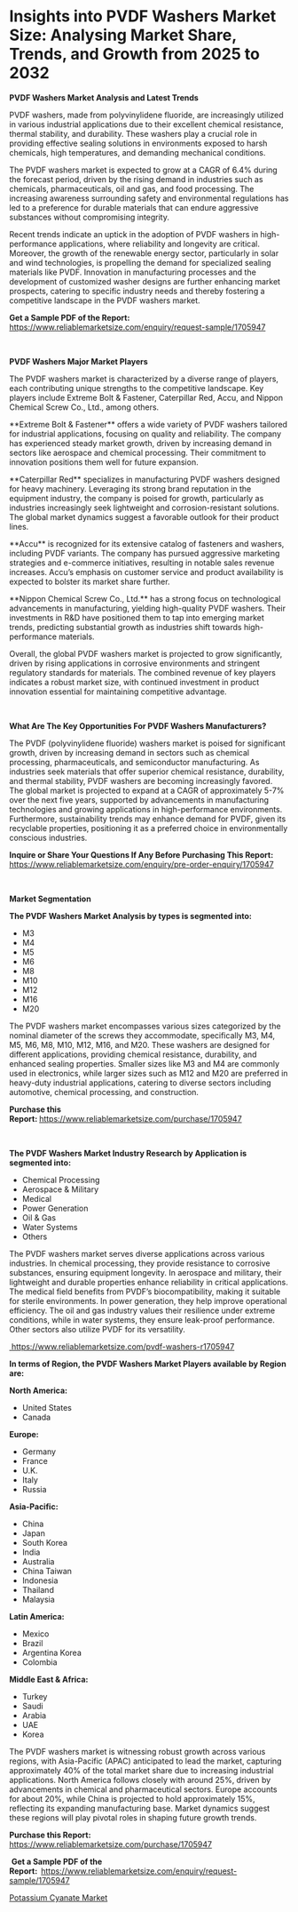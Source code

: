 <p><h1>Insights into PVDF Washers Market Size: Analysing Market Share, Trends, and Growth from 2025 to 2032</h1></p><p><strong>PVDF Washers Market Analysis and Latest Trends</strong></p>
<p><p>PVDF washers, made from polyvinylidene fluoride, are increasingly utilized in various industrial applications due to their excellent chemical resistance, thermal stability, and durability. These washers play a crucial role in providing effective sealing solutions in environments exposed to harsh chemicals, high temperatures, and demanding mechanical conditions. </p><p>The PVDF washers market is expected to grow at a CAGR of 6.4% during the forecast period, driven by the rising demand in industries such as chemicals, pharmaceuticals, oil and gas, and food processing. The increasing awareness surrounding safety and environmental regulations has led to a preference for durable materials that can endure aggressive substances without compromising integrity. </p><p>Recent trends indicate an uptick in the adoption of PVDF washers in high-performance applications, where reliability and longevity are critical. Moreover, the growth of the renewable energy sector, particularly in solar and wind technologies, is propelling the demand for specialized sealing materials like PVDF. Innovation in manufacturing processes and the development of customized washer designs are further enhancing market prospects, catering to specific industry needs and thereby fostering a competitive landscape in the PVDF washers market.</p></p>
<p><strong>Get a Sample PDF of the Report:&nbsp;</strong> <a href="https://www.reliablemarketsize.com/enquiry/request-sample/1705947?utm_campaign=3192&utm_medium=2&utm_source=Github&utm_content=ia&utm_term=27032025&utm_id=pvdf-washers">https://www.reliablemarketsize.com/enquiry/request-sample/1705947</a></p>
<p>&nbsp;</p>
<p><strong>PVDF Washers Major Market Players</strong></p>
<p><p>The PVDF washers market is characterized by a diverse range of players, each contributing unique strengths to the competitive landscape. Key players include Extreme Bolt & Fastener, Caterpillar Red, Accu, and Nippon Chemical Screw Co., Ltd., among others.</p><p>**Extreme Bolt & Fastener** offers a wide variety of PVDF washers tailored for industrial applications, focusing on quality and reliability. The company has experienced steady market growth, driven by increasing demand in sectors like aerospace and chemical processing. Their commitment to innovation positions them well for future expansion.</p><p>**Caterpillar Red** specializes in manufacturing PVDF washers designed for heavy machinery. Leveraging its strong brand reputation in the equipment industry, the company is poised for growth, particularly as industries increasingly seek lightweight and corrosion-resistant solutions. The global market dynamics suggest a favorable outlook for their product lines.</p><p>**Accu** is recognized for its extensive catalog of fasteners and washers, including PVDF variants. The company has pursued aggressive marketing strategies and e-commerce initiatives, resulting in notable sales revenue increases. Accu’s emphasis on customer service and product availability is expected to bolster its market share further.</p><p>**Nippon Chemical Screw Co., Ltd.** has a strong focus on technological advancements in manufacturing, yielding high-quality PVDF washers. Their investments in R&D have positioned them to tap into emerging market trends, predicting substantial growth as industries shift towards high-performance materials.</p><p>Overall, the global PVDF washers market is projected to grow significantly, driven by rising applications in corrosive environments and stringent regulatory standards for materials. The combined revenue of key players indicates a robust market size, with continued investment in product innovation essential for maintaining competitive advantage.</p></p>
<p>&nbsp;</p>
<p><strong>What Are The Key Opportunities For PVDF Washers Manufacturers?</strong></p>
<p><p>The PVDF (polyvinylidene fluoride) washers market is poised for significant growth, driven by increasing demand in sectors such as chemical processing, pharmaceuticals, and semiconductor manufacturing. As industries seek materials that offer superior chemical resistance, durability, and thermal stability, PVDF washers are becoming increasingly favored. The global market is projected to expand at a CAGR of approximately 5-7% over the next five years, supported by advancements in manufacturing technologies and growing applications in high-performance environments. Furthermore, sustainability trends may enhance demand for PVDF, given its recyclable properties, positioning it as a preferred choice in environmentally conscious industries.</p></p>
<p><strong>Inquire or Share Your Questions If Any Before Purchasing This Report:</strong> <a href="https://www.reliablemarketsize.com/enquiry/pre-order-enquiry/1705947?utm_campaign=3192&utm_medium=2&utm_source=Github&utm_content=ia&utm_term=27032025&utm_id=pvdf-washers">https://www.reliablemarketsize.com/enquiry/pre-order-enquiry/1705947</a></p>
<p>&nbsp;</p>
<p><strong>Market Segmentation</strong></p>
<p><strong>The PVDF Washers Market Analysis by types is segmented into:</strong></p>
<p><ul><li>M3</li><li>M4</li><li>M5</li><li>M6</li><li>M8</li><li>M10</li><li>M12</li><li>M16</li><li>M20</li></ul></p>
<p><p>The PVDF washers market encompasses various sizes categorized by the nominal diameter of the screws they accommodate, specifically M3, M4, M5, M6, M8, M10, M12, M16, and M20. These washers are designed for different applications, providing chemical resistance, durability, and enhanced sealing properties. Smaller sizes like M3 and M4 are commonly used in electronics, while larger sizes such as M12 and M20 are preferred in heavy-duty industrial applications, catering to diverse sectors including automotive, chemical processing, and construction.</p></p>
<p><strong>Purchase this Report:&nbsp;</strong><a href="https://www.reliablemarketsize.com/purchase/1705947?utm_campaign=3192&utm_medium=2&utm_source=Github&utm_content=ia&utm_term=27032025&utm_id=pvdf-washers">https://www.reliablemarketsize.com/purchase/1705947</a></p>
<p>&nbsp;</p>
<p><strong>The PVDF Washers Market Industry Research by Application is segmented into:</strong></p>
<p><ul><li>Chemical Processing</li><li>Aerospace & Military</li><li>Medical</li><li>Power Generation</li><li>Oil & Gas</li><li>Water Systems</li><li>Others</li></ul></p>
<p><p>The PVDF washers market serves diverse applications across various industries. In chemical processing, they provide resistance to corrosive substances, ensuring equipment longevity. In aerospace and military, their lightweight and durable properties enhance reliability in critical applications. The medical field benefits from PVDF’s biocompatibility, making it suitable for sterile environments. In power generation, they help improve operational efficiency. The oil and gas industry values their resilience under extreme conditions, while in water systems, they ensure leak-proof performance. Other sectors also utilize PVDF for its versatility.</p></p>
<p><a href="https://www.reliablemarketsize.com/pvdf-washers-r1705947?utm_campaign=3192&utm_medium=2&utm_source=Github&utm_content=ia&utm_term=27032025&utm_id=pvdf-washers">&nbsp;https://www.reliablemarketsize.com/pvdf-washers-r1705947</a></p>
<p><strong>In terms of Region, the PVDF Washers Market Players available by Region are:</strong></p>
<p>
    <p> <strong> North America: </strong>
        <ul>
            <li>United States</li>
            <li>Canada</li>
        </ul>
        </p> 
    <p> <strong> Europe: </strong>
        <ul>
            <li>Germany</li>
            <li>France</li>
            <li>U.K.</li>
            <li>Italy</li>
            <li>Russia</li>
        </ul>
        </p> 
    <p> <strong> Asia-Pacific: </strong>
        <ul>
            <li>China</li>
            <li>Japan</li>
            <li>South Korea</li>
            <li>India</li>
            <li>Australia</li>
            <li>China Taiwan</li>
            <li>Indonesia</li>
            <li>Thailand</li>
            <li>Malaysia</li>
        </ul>
        </p> 
    <p> <strong> Latin America: </strong>
        <ul>
            <li>Mexico</li>
            <li>Brazil</li>
            <li>Argentina Korea</li>
            <li>Colombia</li>
        </ul>
        </p> 
    <p> <strong> Middle East & Africa: </strong>
        <ul>
            <li>Turkey</li>
            <li>Saudi</li>
            <li>Arabia</li>
            <li>UAE</li>
            <li>Korea</li>
        </ul>
    </p>
    </p>
<p><p>The PVDF washers market is witnessing robust growth across various regions, with Asia-Pacific (APAC) anticipated to lead the market, capturing approximately 40% of the total market share due to increasing industrial applications. North America follows closely with around 25%, driven by advancements in chemical and pharmaceutical sectors. Europe accounts for about 20%, while China is projected to hold approximately 15%, reflecting its expanding manufacturing base. Market dynamics suggest these regions will play pivotal roles in shaping future growth trends.</p></p>
<p><strong>Purchase this Report: </strong><a href="https://www.reliablemarketsize.com/purchase/1705947?utm_campaign=3192&utm_medium=2&utm_source=Github&utm_content=ia&utm_term=27032025&utm_id=pvdf-washers">https://www.reliablemarketsize.com/purchase/1705947</a></p>
<p>&nbsp;<strong>Get a Sample PDF of the Report:&nbsp;&nbsp;</strong><a href="https://www.reliablemarketsize.com/enquiry/request-sample/1705947?utm_campaign=3192&utm_medium=2&utm_source=Github&utm_content=ia&utm_term=27032025&utm_id=pvdf-washers">https://www.reliablemarketsize.com/enquiry/request-sample/1705947</a></p>
<p><strong></strong></p>
<p><p><a href="https://github.com/landtmman/Market-Research-Report-List-1/blob/main/potassium-cyanate-market.md?utm_campaign=3192&utm_medium=2&utm_source=Github&utm_content=ia&utm_term=27032025&utm_id=pvdf-washers">Potassium Cyanate Market</a></p></p>